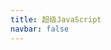 ```yaml
---
title: 超级JavaScript
navbar: false
---
```


<script setup>
  import url from './assets/logo.png'
  import img1 from './assets/img1.png'
  import img2 from './assets/img2.png'
  import img3 from './assets/img3.png'
  import img4 from './assets/img4.png'
  const titleInfo = {
    subTitle: '✨ JavaScript运行器 支持多种运行环境 快速验证代码逻辑',
    logo: url,
    linkList: [
      { content: '🕶️ 在线体验', target: 'https://ziuchen.github.io/JSRunner' },
      { content: '👨🏻‍💻 开源地址', target: 'https://github.com/ZiuChen/JSRunner' },
      { content: '🚚 更新日志', target: './log/' },
    ]
  }
  const imgSliders = [
    { src: img1 },
    { src: img2 },
    { src: img3 },
    { src: img4 },
  ]
</script>

<Title v-bind="titleInfo" />

<br />

<ImgSlider :imgSliderList="imgSliders" />

## 🔰 开始使用

- 运行JavaScript代码 快速验证代码逻辑
- 支持切换NodeJS/浏览器运行环境
- `Ctrl/Command + R` 快速运行代码
- `Ctrl/Command + Q` 清空控制台
- `Ctrl/Command + N` 创建新代码片段
- 支持回溯代码历史 支持保存/编辑代码运行历史
- 支持手动触发代码运行/实时运行代码
- 支持顶层await 适配深色模式
